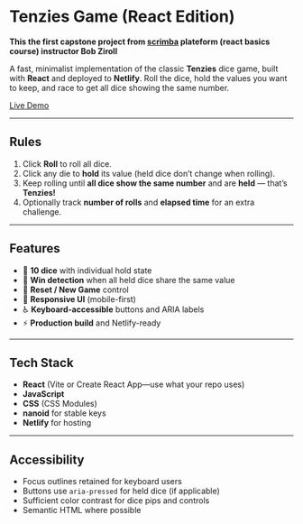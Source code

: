 # Tenzies Game (React Edition)

**This the first capstone project from [scrimba](https://scrimba.com/learn-react-c0e) plateform (react basics course) instructor Bob Ziroll**

A fast, minimalist implementation of the classic **Tenzies** dice game, built with **React** and deployed to **Netlify**. Roll the dice, hold the values you want to keep, and race to get all dice showing the same number.

[Live Demo](https://tenzies-game-sc1.netlify.app/)

---

## Rules

1. Click **Roll** to roll all dice.
2. Click any die to **hold** its value (held dice don’t change when rolling).
3. Keep rolling until **all dice show the same number** and are **held** — that’s **Tenzies!**
4. Optionally track **number of rolls** and **elapsed time** for an extra challenge.

---

## Features

- 🎲 **10 dice** with individual hold state
- 🧠 **Win detection** when all held dice share the same value
- 🔁 **Reset / New Game** control
- 📱 **Responsive UI** (mobile-first)
- ♿ **Keyboard-accessible** buttons and ARIA labels
- ⚡ **Production build** and Netlify-ready

---

## Tech Stack

- **React** (Vite or Create React App—use what your repo uses)
- **JavaScript**
- **CSS** (CSS Modules)
- **nanoid** for stable keys
- **Netlify** for hosting

---

## Accessibility

- Focus outlines retained for keyboard users
- Buttons use `aria-pressed` for held dice (if applicable)
- Sufficient color contrast for dice pips and controls
- Semantic HTML where possible
